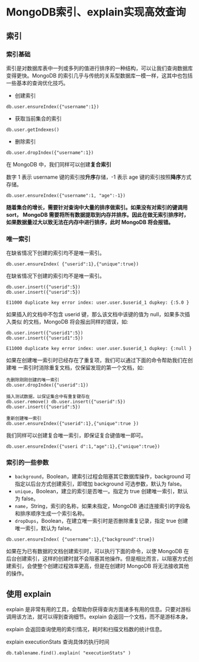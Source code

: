 # MongoDB索引、explain实现高效查询

## 索引

### 索引基础

索引是对数据库表中一列或多列的值进行排序的一种结构，可以让我们查询数据库变得更快。MongoDB 的索引几乎与传统的关系型数据库一模一样，这其中也包括一些基本的查询优化技巧。

* 创建索引

```
db.user.ensureIndex({"username":1})
```

* 获取当前集合的索引

```
db.user.getIndexes()
```

* 删除索引

```
db.user.dropIndex({"username":1})
```

在 MongoDB 中，我们同样可以创建**复合索引**

数字 1 表示 username 键的索引按**升序**存储，-1 表示 age 键的索引按照**降序**方式存储。

```
db.user.ensureIndex({"username":1, "age":-1})
```

**随着集合的增长，需要针对查询中大量的排序做索引。如果没有对索引的键调用 sort， MongoDB 需要将所有数据提取到内存并排序。因此在做无索引排序时，如果数据量过大以致无法在内存中进行排序，此时 MongoDB 将会报错。**

### 唯一索引

在缺省情况下创建的索引均不是唯一索引。

```
db.user.ensureIndex( {"userid":1},{"unique":true})
```

在缺省情况下创建的索引均不是唯一索引。

```
db.user.insert({"userid":5}) 
db.user.insert({"userid":5})

E11000 duplicate key error index: user.user.$userid_1 dupkey: {:5.0 }
```

如果插入的文档中不包含 userid 键，那么该文档中该键的值为 null，如果多次插入类似 的文档，MongoDB 将会报出同样的错误，如:

```
db.user.insert({"userid1":5}) 
db.user.insert({"userid1":5})

E11000 duplicate key error index: user.user.$userid_1 dupkey: {:null }
```

如果在创建唯一索引时已经存在了重复项，我们可以通过下面的命令帮助我们在创建唯 一索引时消除重复文档，仅保留发现的第一个文档，如:

```
先删除刚刚创建的唯一索引
db.user.dropIndex({"userid":1})

插入测试数据，以保证集合中有重复键存在
db.user.remove() db.user.insert({"userid":5})
db.user.insert({"userid":5})

重新创建唯一索引
db.user.ensureIndex({"userid":1},{"unique":true })
```

我们同样可以创建复合唯一索引，即保证复合键值唯一即可。

```
db.user.ensureIndex({"useri d":1,"age":1},{"unique":true})
```

### 索引的一些参数

* `background`，Boolean，建索引过程会阻塞其它数据库操作，background 可指定以后台方式创建索引，即增加 background 可选参数，默认为 false。
* `unique`，Boolean，建立的索引是否唯一。指定为 true 创建唯一索引，默认为 false。
* `name`，String，索引的名称，如果未指定，MongoDB 通过连接索引的字段名和排序顺序生成一个索引名称。
* `dropDups`，Boolean，在建立唯一索引时是否删除重复记录，指定 true 创建唯一索引，默认为 false。

```
db.user.ensureIndex( {"username":1},{"background":true})
```

如果在为已有数据的文档创建索引时，可以执行下面的命令，以使 MongoDB 在后台创建索引，这样的创建时就不会阻塞其他操作。但是相比而言，以阻塞方式创建索引，会使整个创建过程效率更高，但是在创建时 MongoDB 将无法接收其他的操作。

## 使用 explain

explain 是非常有用的工具，会帮助你获得查询方面诸多有用的信息。只要对游标调用该方法，就可以得到查询细节。explain 会返回一个文档，而不是游标本身。

explain 会返回查询使用的索引情况，耗时和扫描文档数的统计信息。

explain executionStats 查询具体的执行时间

```
db.tablename.find().explain( "executionStats" )
```